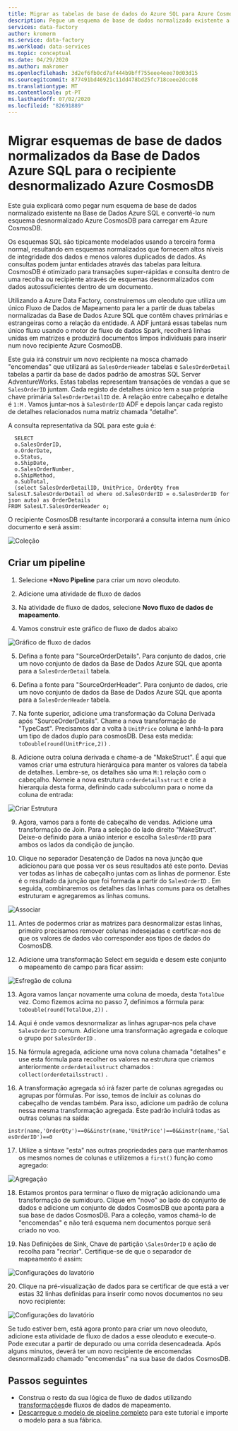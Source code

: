 ```yaml
---
title: Migrar as tabelas de base de dados do Azure SQL para Azure CosmosDB com Azure Data Factory
description: Pegue um esquema de base de dados normalizado existente a partir da Base de Dados Azure SQL e migra para um recipiente desnormalizado Azure CosmosDB com Azure Data Factory.
services: data-factory
author: kromerm
ms.service: data-factory
ms.workload: data-services
ms.topic: conceptual
ms.date: 04/29/2020
ms.author: makromer
ms.openlocfilehash: 3d2ef6fb0cd7af444b9bff755eee4eee70d03d15
ms.sourcegitcommit: 877491bd46921c11dd478bd25fc718ceee2dcc08
ms.translationtype: MT
ms.contentlocale: pt-PT
ms.lasthandoff: 07/02/2020
ms.locfileid: "82691889"
---
```

# <a name="migrate-normalized-database-schema-from-azure-sql-database-to-azure-cosmosdb-denormalized-container"></a>Migrar esquemas de base de dados normalizados da Base de Dados Azure SQL para o recipiente desnormalizado Azure CosmosDB

Este guia explicará como pegar num esquema de base de dados normalizado existente na Base de Dados Azure SQL e convertê-lo num esquema desnormalizado Azure CosmosDB para carregar em Azure CosmosDB.

Os esquemas SQL são tipicamente modelados usando a terceira forma normal, resultando em esquemas normalizados que fornecem altos níveis de integridade dos dados e menos valores duplicados de dados. As consultas podem juntar entidades através das tabelas para leitura. CosmosDB é otimizado para transações super-rápidas e consulta dentro de uma recolha ou recipiente através de esquemas desnormalizados com dados autossuficientes dentro de um documento.

Utilizando a Azure Data Factory, construiremos um oleoduto que utiliza um único Fluxo de Dados de Mapeamento para ler a partir de duas tabelas normalizadas da Base de Dados Azure SQL que contêm chaves primárias e estrangeiras como a relação da entidade. A ADF juntará essas tabelas num único fluxo usando o motor de fluxo de dados Spark, recolherá linhas unidas em matrizes e produzirá documentos limpos individuais para inserir num novo recipiente Azure CosmosDB.

Este guia irá construir um novo recipiente na mosca chamado "encomendas" que utilizará as ```SalesOrderHeader``` tabelas e ```SalesOrderDetail``` tabelas a partir da base de dados padrão de amostras SQL Server AdventureWorks. Estas tabelas representam transações de vendas a que se ```SalesOrderID``` juntam. Cada registo de detalhes único tem a sua própria chave primária ```SalesOrderDetailID``` de. A relação entre cabeçalho e detalhe é ```1:M``` . Vamos juntar-nos à ```SalesOrderID``` ADF e depois lançar cada registo de detalhes relacionados numa matriz chamada "detalhe".

A consulta representativa da SQL para este guia é:

```
  SELECT
  o.SalesOrderID,
  o.OrderDate,
  o.Status,
  o.ShipDate,
  o.SalesOrderNumber,
  o.ShipMethod,
  o.SubTotal,
  (select SalesOrderDetailID, UnitPrice, OrderQty from SalesLT.SalesOrderDetail od where od.SalesOrderID = o.SalesOrderID for json auto) as OrderDetails
FROM SalesLT.SalesOrderHeader o;
```

O recipiente CosmosDB resultante incorporará a consulta interna num único documento e será assim:

![Coleção](media/data-flow/cosmosb3.png)

## <a name="create-a-pipeline"></a>Criar um pipeline

1. Selecione **+Novo Pipeline** para criar um novo oleoduto.

2. Adicione uma atividade de fluxo de dados

3. Na atividade de fluxo de dados, selecione **Novo fluxo de dados de mapeamento**.

4. Vamos construir este gráfico de fluxo de dados abaixo

![Gráfico de fluxo de dados](media/data-flow/cosmosb1.png)

5. Defina a fonte para "SourceOrderDetails". Para conjunto de dados, crie um novo conjunto de dados da Base de Dados Azure SQL que aponta para a ```SalesOrderDetail``` tabela.

6. Defina a fonte para "SourceOrderHeader". Para conjunto de dados, crie um novo conjunto de dados da Base de Dados Azure SQL que aponta para a ```SalesOrderHeader``` tabela.

7. Na fonte superior, adicione uma transformação da Coluna Derivada após "SourceOrderDetails". Chame a nova transformação de "TypeCast". Precisamos dar a volta à ```UnitPrice``` coluna e lanhá-la para um tipo de dados duplo para cosmosDB. Desa esta medida: ```toDouble(round(UnitPrice,2))``` .

8. Adicione outra coluna derivada e chame-a de "MakeStruct". É aqui que vamos criar uma estrutura hierárquica para manter os valores da tabela de detalhes. Lembre-se, os detalhes são uma ```M:1``` relação com o cabeçalho. Nomeie a nova estrutura ```orderdetailsstruct``` e crie a hierarquia desta forma, definindo cada subcolumn para o nome da coluna de entrada:

![Criar Estrutura](media/data-flow/cosmosb9.png)

9. Agora, vamos para a fonte de cabeçalho de vendas. Adicione uma transformação de Join. Para a seleção do lado direito "MakeStruct". Deixe-o definido para a união interior e escolha ```SalesOrderID``` para ambos os lados da condição de junção.

10. Clique no separador Desatenção de Dados na nova junção que adicionou para que possa ver os seus resultados até este ponto. Devias ver todas as linhas de cabeçalho juntas com as linhas de pormenor. Este é o resultado da junção que foi formada a partir do ```SalesOrderID``` . Em seguida, combinaremos os detalhes das linhas comuns para os detalhes estruturam e agregaremos as linhas comuns.

![Associar](media/data-flow/cosmosb4.png)

11. Antes de podermos criar as matrizes para desnormalizar estas linhas, primeiro precisamos remover colunas indesejadas e certificar-nos de que os valores de dados vão corresponder aos tipos de dados do CosmosDB.

12. Adicione uma transformação Select em seguida e desem este conjunto o mapeamento de campo para ficar assim:

![Esfregão de coluna](media/data-flow/cosmosb5.png)

13. Agora vamos lançar novamente uma coluna de moeda, desta ```TotalDue``` vez. Como fizemos acima no passo 7, definimos a fórmula para: ```toDouble(round(TotalDue,2))``` .

14. Aqui é onde vamos desnormalizar as linhas agrupar-nos pela chave ```SalesOrderID``` comum. Adicione uma transformação agregada e coloque o grupo por ```SalesOrderID``` .

15. Na fórmula agregada, adicione uma nova coluna chamada "detalhes" e use esta fórmula para recolher os valores na estrutura que criamos anteriormente ```orderdetailsstruct``` chamados : ```collect(orderdetailsstruct)``` .

16. A transformação agregada só irá fazer parte de colunas agregadas ou agrupas por fórmulas. Por isso, temos de incluir as colunas do cabeçalho de vendas também. Para isso, adicione um padrão de coluna nessa mesma transformação agregada. Este padrão incluirá todas as outras colunas na saída:

```instr(name,'OrderQty')==0&&instr(name,'UnitPrice')==0&&instr(name,'SalesOrderID')==0```

17. Utilize a sintaxe "esta" nas outras propriedades para que mantenhamos os mesmos nomes de colunas e utilizemos a ```first()``` função como agregado:

![Agregação](media/data-flow/cosmosb6.png)

18. Estamos prontos para terminar o fluxo de migração adicionando uma transformação de sumidouro. Clique em "novo" ao lado do conjunto de dados e adicione um conjunto de dados CosmosDB que aponta para a sua base de dados CosmosDB. Para a coleção, vamos chamá-lo de "encomendas" e não terá esquema nem documentos porque será criado no voo.

19. Nas Definições de Sink, Chave de partição ```\SalesOrderID``` e ação de recolha para "recriar". Certifique-se de que o separador de mapeamento é assim:

![Configurações do lavatório](media/data-flow/cosmosb7.png)

20. Clique na pré-visualização de dados para se certificar de que está a ver estas 32 linhas definidas para inserir como novos documentos no seu novo recipiente:

![Configurações do lavatório](media/data-flow/cosmosb8.png)

Se tudo estiver bem, está agora pronto para criar um novo oleoduto, adicione esta atividade de fluxo de dados a esse oleoduto e execute-o. Pode executar a partir de depurado ou uma corrida desencadeada. Após alguns minutos, deverá ter um novo recipiente de encomendas desnormalizado chamado "encomendas" na sua base de dados CosmosDB.

## <a name="next-steps"></a>Passos seguintes

* Construa o resto da sua lógica de fluxo de dados utilizando [transformações](concepts-data-flow-overview.md)de fluxos de dados de mapeamento.
* [Descarregue o modelo de pipeline completo](https://github.com/kromerm/adfdataflowdocs/blob/master/sampledata/SQL%20Orders%20to%20CosmosDB.zip) para este tutorial e importe o modelo para a sua fábrica.
